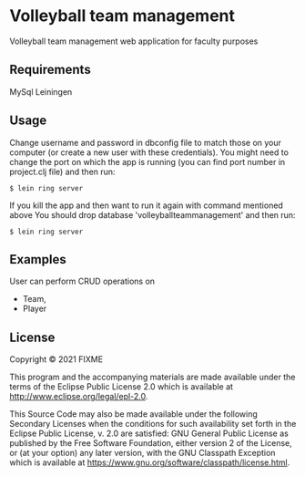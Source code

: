 # Volleyball team management

Volleyball team management web application for faculty purposes

## Requirements
MySql
Leiningen

## Usage

Change username and password in dbconfig file to match those on your computer (or create a new user with these credentials).
You might need to change the port on which the app is running (you can find port number in project.clj file)
and then run:

    $ lein ring server

If you kill the app and then want to run it again with command mentioned above
You should drop database 'volleyballteammanagement' and then run:

    $ lein ring server

## Examples

User can perform CRUD operations on 
 - Team, 
 - Player

## License

Copyright © 2021 FIXME

This program and the accompanying materials are made available under the
terms of the Eclipse Public License 2.0 which is available at
http://www.eclipse.org/legal/epl-2.0.

This Source Code may also be made available under the following Secondary
Licenses when the conditions for such availability set forth in the Eclipse
Public License, v. 2.0 are satisfied: GNU General Public License as published by
the Free Software Foundation, either version 2 of the License, or (at your
option) any later version, with the GNU Classpath Exception which is available
at https://www.gnu.org/software/classpath/license.html.
